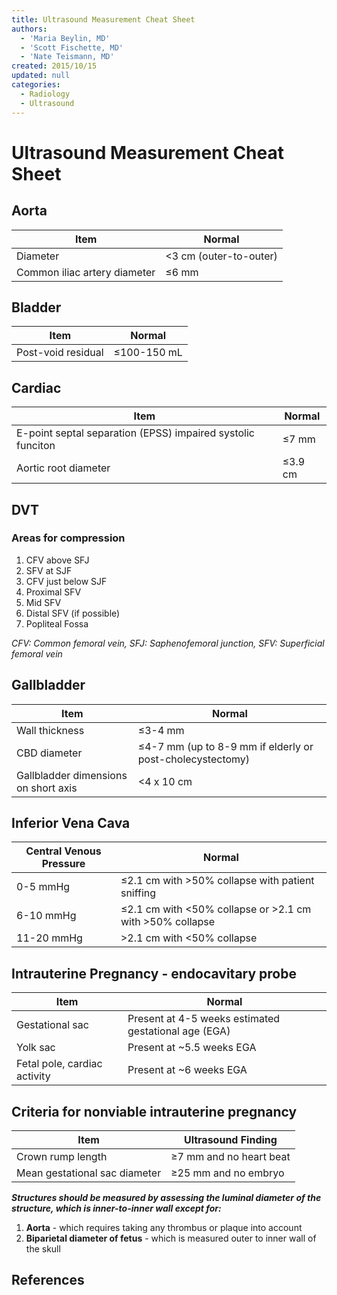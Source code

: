 ```yaml
---
title: Ultrasound Measurement Cheat Sheet
authors:
  - 'Maria Beylin, MD'
  - 'Scott Fischette, MD'
  - 'Nate Teismann, MD'
created: 2015/10/15
updated: null
categories:
  - Radiology
  - Ultrasound
---
```


# Ultrasound Measurement Cheat Sheet

## Aorta

| Item                         | Normal                    |
| ---------------------------- | ------------------------- |
| Diameter                     | &lt;3 cm (outer-to-outer) |
| Common iliac artery diameter | &le;6 mm                  |

## Bladder

| Item               | Normal         |
| ------------------ | -------------- |
| Post-void residual | &le;100-150 mL |

## Cardiac

| Item                                                        | Normal        |
| ----------------------------------------------------------- | ------------- |
| E-point septal separation (EPSS) impaired systolic funciton | &le;7 mm      |
| Aortic root diameter                                        | &le;3.9 cm    |

## DVT

### Areas for compression

1. CFV above SFJ
2. SFV at SJF
3. CFV just below SJF
4. Proximal SFV
5. Mid SFV
6. Distal SFV (if possible)
7. Popliteal Fossa

_CFV: Common femoral vein, SFJ: Saphenofemoral junction, SFV: Superficial femoral vein_

## Gallbladder

| Item                                 | Normal                                                       |
| ------------------------------------ | ------------------------------------------------------------ |
| Wall thickness                       | &le;3-4 mm                                                   |
| CBD diameter                         | &le;4-7 mm (up to 8-9 mm if elderly or post-cholecystectomy) |
| Gallbladder dimensions on short axis | &lt;4 x 10 cm                                                |

## Inferior Vena Cava

| Central Venous Pressure     | Normal                                                               |
| --------------------------- | -------------------------------------------------------------------- |
| 0-5 mmHg                    | &le;2.1 cm with &gt;50% collapse with patient sniffing               |
| 6-10 mmHg                   | &le;2.1 cm with &lt;50% collapse or &gt;2.1 cm with &gt;50% collapse |
| 11-20 mmHg                  | &gt;2.1 cm with &lt;50% collapse                                     |

## Intrauterine Pregnancy - endocavitary probe

| Item                         | Normal                                               |
| ---------------------------- | ---------------------------------------------------- |
| Gestational sac              | Present at 4-5 weeks estimated gestational age (EGA) |
| Yolk sac                     | Present at ~5.5 weeks EGA                            |
| Fetal pole, cardiac activity | Present at ~6 weeks EGA                              |

## Criteria for nonviable intrauterine pregnancy

| Item                          | Ultrasound Finding         |
| ----------------------------- | -------------------------- |
| Crown rump length             | &ge;7 mm and no heart beat |
| Mean gestational sac diameter | &ge;25 mm and no embryo    |

**_Structures should be measured by assessing the luminal diameter of the structure, which is inner-to-inner wall except for:_**

1. **Aorta** - which requires taking any thrombus or plaque into account
2. **Biparietal diameter of fetus** - which is measured outer to inner wall of the skull

## References
